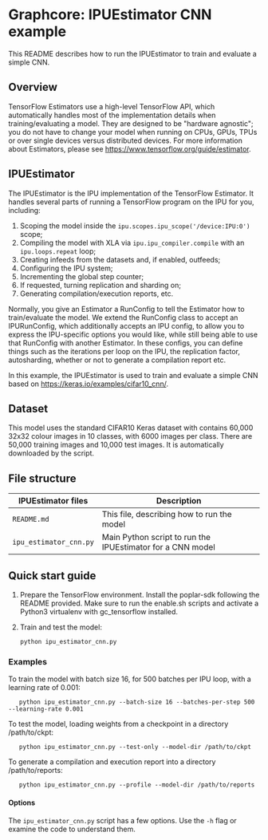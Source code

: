 Graphcore: IPUEstimator CNN example
===
This README describes how to run the IPUEstimator to train and evaluate a simple CNN.


## Overview

TensorFlow Estimators use a high-level TensorFlow API, which automatically handles most of the implementation details when training/evaluating a model. They are designed to be "hardware agnostic"; you do not have to change your model when running on CPUs, GPUs, TPUs or over single devices versus distributed devices. For more information about Estimators, please see https://www.tensorflow.org/guide/estimator.

## IPUEstimator

The IPUEstimator is the IPU implementation of the TensorFlow Estimator. It handles several parts of running a TensorFlow program on the IPU for you, including:

1. Scoping the model inside the `ipu.scopes.ipu_scope('/device:IPU:0')` scope;
2. Compiling the model with XLA via `ipu.ipu_compiler.compile` with an `ipu.loops.repeat` loop;
3. Creating infeeds from the datasets and, if enabled, outfeeds;
4. Configuring the IPU system;
5. Incrementing the global step counter;
6. If requested, turning replication and sharding on;
7. Generating compilation/execution reports, etc.

Normally, you give an Estimator a RunConfig to tell the Estimator how to train/evaluate the model. We extend the RunConfig class to accept an IPURunConfig, which additionally accepts an IPU config, to allow you to express the IPU-specific options you would like, while still being able to use that RunConfig with another Estimator. In these configs, you can define things such as the iterations per loop on the IPU, the replication factor, autosharding, whether or not to generate a compilation report etc.

In this example, the IPUEstimator is used to train and evaluate a simple CNN based on https://keras.io/examples/cifar10_cnn/.

## Dataset

This model uses the standard CIFAR10 Keras dataset with contains 60,000 32x32 colour images in 10 classes, with 6000 images per class. There are 50,000 training images and 10,000 test images. It is automatically downloaded by the script.

## File structure

| IPUEstimator files     | Description                                                |
| ---------------------- | ---------------------------------------------------------- |
| `README.md`            | This file, describing how to run the model                 |
| `ipu_estimator_cnn.py` | Main Python script to run the IPUEstimator for a CNN model |

## Quick start guide

1. Prepare the TensorFlow environment.
   Install the poplar-sdk following the README provided. Make sure to run the enable.sh scripts and activate a Python3 virtualenv with gc_tensorflow installed.
2. Train and test the model:

       python ipu_estimator_cnn.py

### Examples

To train the model with batch size 16, for 500 batches per IPU loop, with a learning rate of 0.001:

       python ipu_estimator_cnn.py --batch-size 16 --batches-per-step 500 --learning-rate 0.001

To test the model, loading weights from a checkpoint in a directory /path/to/ckpt:

       python ipu_estimator_cnn.py --test-only --model-dir /path/to/ckpt

To generate a compilation and execution report into a directory /path/to/reports:

       python ipu_estimator_cnn.py --profile --model-dir /path/to/reports

#### Options

The `ipu_estimator_cnn.py` script has a few options. Use the `-h` flag or examine the code to understand them.
